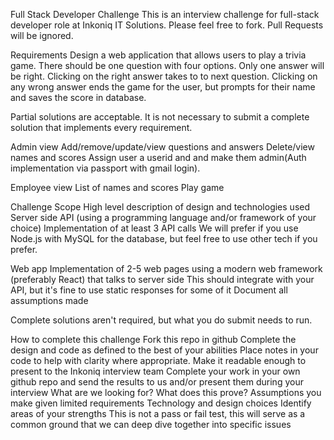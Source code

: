 Full Stack Developer Challenge
This is an interview challenge for full-stack developer role at Inkoniq IT Solutions. Please feel free to fork. Pull Requests will be ignored.

Requirements
Design a web application that allows users to play a trivia game. There should be one question with four options. Only one answer will be right. Clicking on the right answer takes to to next question. Clicking on any wrong answer ends the game for the user, but prompts for their name and saves the score in database.

Partial solutions are acceptable. It is not necessary to submit a complete solution that implements every requirement.

Admin view
Add/remove/update/view questions and answers
Delete/view names and scores
Assign user a userid and and make them admin(Auth implementation via passport with gmail login).


Employee view
List of names and scores
Play game


Challenge Scope
High level description of design and technologies used
Server side API (using a programming language and/or framework of your choice)
Implementation of at least 3 API calls
We will prefer if you use Node.js with MySQL for the database, but feel free to use other tech if you prefer.


Web app
Implementation of 2-5 web pages using a modern web framework (preferably React) that talks to server side
This should integrate with your API, but it's fine to use static responses for some of it
Document all assumptions made

Complete solutions aren't required, but what you do submit needs to run.


How to complete this challenge
Fork this repo in github
Complete the design and code as defined to the best of your abilities
Place notes in your code to help with clarity where appropriate. Make it readable enough to present to the Inkoniq interview team
Complete your work in your own github repo and send the results to us and/or present them during your interview
What are we looking for? What does this prove?
Assumptions you make given limited requirements
Technology and design choices
Identify areas of your strengths
This is not a pass or fail test, this will serve as a common ground that we can deep dive together into specific issues
